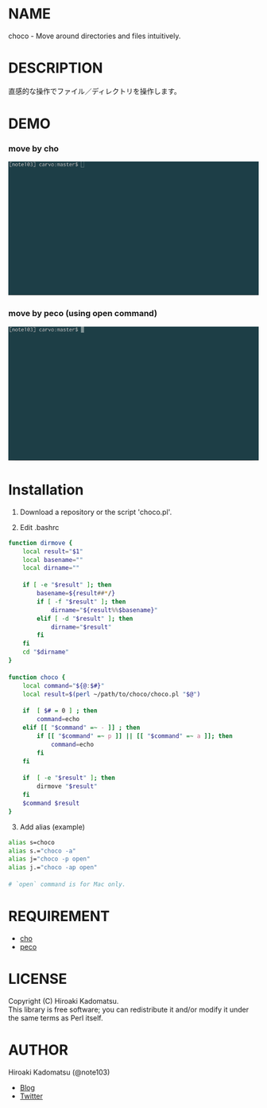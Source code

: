 # NAME

choco - Move around directories and files intuitively.

# DESCRIPTION

直感的な操作でファイル／ディレクトリを操作します。

# DEMO

### move by cho
![choco_cho](./demo/choco_cho.gif)

### move by peco (using open command)
![choco_peco](./demo/choco_peco_open.gif)

# Installation

1) Download a repository or the script 'choco.pl'.

2) Edit .bashrc

```bash
function dirmove {
    local result="$1"
    local basename=""
    local dirname=""

    if [ -e "$result" ]; then
        basename=${result##*/}
        if [ -f "$result" ]; then
            dirname="${result%%$basename}"
        elif [ -d "$result" ]; then
            dirname="$result"
        fi
    fi
    cd "$dirname"
}

function choco {
    local command="${@:$#}"
    local result=$(perl ~/path/to/choco/choco.pl "$@")

    if  [ $# = 0 ] ; then
        command=echo
    elif [[ "$command" =~ - ]] ; then
        if [[ "$command" =~ p ]] || [[ "$command" =~ a ]]; then
            command=echo
        fi
    fi

    if  [ -e "$result" ]; then
        dirmove "$result"
    fi
    $command $result
}
```

3) Add alias (example)

```bash
alias s=choco
alias s.="choco -a"
alias j="choco -p open"
alias j.="choco -ap open"

# `open` command is for Mac only.
```

# REQUIREMENT

- [cho](https://github.com/mattn/cho)
- [peco](https://github.com/peco/peco)

# LICENSE

Copyright (C) Hiroaki Kadomatsu.  
This library is free software; you can redistribute it and/or modify it under the same terms as Perl itself.

# AUTHOR

Hiroaki Kadomatsu (@note103)

- [Blog](http://note103.hateblo.jp/)
- [Twitter](https://twitter.com/note103)
